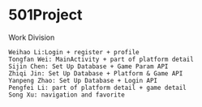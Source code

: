 # 501Project

Work Division

	Weihao Li:Login + register + profile
  	Tongfan Wei: MainActivity + part of platform detail
	Sijin Chen: Set Up Database + Game Param API
	Zhiqi Jin: Set Up Database + Platform & Game API
	Yanpeng Zhao: Set Up Database + Login API
	Pengfei Li: part of platform detail + game detail
	Song Xu: navigation and favorite
